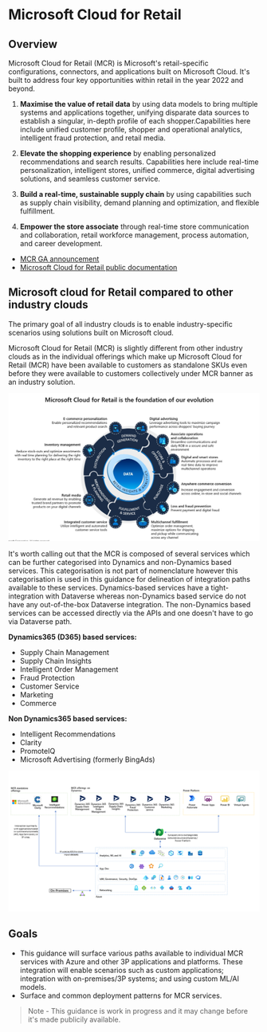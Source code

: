 # Microsoft Cloud for Retail

## Overview

Microsoft Cloud for Retail (MCR) is Microsoft's retail-specific configurations, connectors, and applications built on Microsoft Cloud. It's built to address four key opportunities within retail in the year 2022 and beyond.

1. **Maximise the value of retail data** by using data models to bring multiple systems and applications together, unifying disparate data sources to establish a singular, in-depth profile of each shopper​.Capabilities here include unified customer profile, shopper and operational analytics, intelligent fraud protection, and retail media.

2. **Elevate the shopping experience** by enabling personalized recommendations and search results. Capabilities here include real-time personalization, intelligent stores, unified commerce, digital advertising solutions, and seamless customer service.

3. **Build a real-time, sustainable supply chain** by using capabilities such as supply chain visibility, demand planning and optimization​, and flexible fulfillment.

4. **Empower the store associate** through real-time store communication and collaboration, retail workforce management, process automation, and career development.

- [MCR GA announcement](https://cloudblogs.microsoft.com/industry-blog/retail/2022/01/12/microsoft-cloud-for-retail-is-now-generally-available/)
- [Microsoft Cloud for Retail public documentation](https://www.microsoft.com/en-us/industry/retail/microsoft-cloud-for-retail)

## Microsoft cloud for Retail compared to other industry clouds

The primary goal of all industry clouds is to enable industry-specific scenarios using solutions built on Microsoft cloud.

Microsoft Cloud for Retail (MCR) is slightly different from other industry clouds as in the individual offerings which make up Microsoft Cloud for Retail (MCR) have been available to customers as standalone SKUs even before they were available to customers collectively under MCR banner as an industry solution.

![capabilities](./media/retail-flywheel.jpg)

It's worth calling out that the MCR is composed of several services which  can be further categorised into Dynamics and non-Dynamics based services. This categorisation is not part of nomenclature however this categorisation is used in this guidance for delineation of integration paths available to these services. Dynamics-based services have a tight-integration with Dataverse whereas non-Dynamics based service do not have any out-of-the-box Dataverse integration. The non-Dynamics based services can be accessed directly via the APIs and one doesn't have to go via Dataverse path.

**Dynamics365 (D365) based services:**

- Supply Chain Management
- Supply Chain Insights
- Intelligent Order Management
- Fraud Protection
- Customer Service
- Marketing
- Commerce

**Non Dynamics365 based services:**

- Intelligent Recommendations
- Clarity
- PromoteIQ
- Microsoft Advertising (formerly BingAds)

![Conceptual view of integration between MCR, Power Platform and Azure](./media/mcr-azure-integration-conceptual.png)

## Goals

- This guidance will surface various paths available to individual MCR services with Azure and other 3P applications and platforms. These integration will enable scenarios such as custom applications; integration with on-premises/3P systems; and using custom ML/AI models.
- Surface and common deployment patterns for MCR services.

> Note - This guidance is work in progress and it may change before it's made publicily available.
